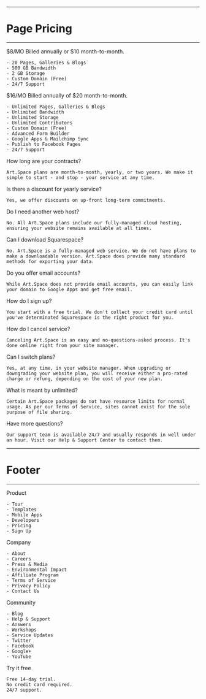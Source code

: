 -----------------
# Page Pricing
-----------------

$8/MO
    Billed annually or $10 month-to-month.

    - 20 Pages, Galleries & Blogs
    - 500 GB Bandwidth
    - 2 GB Storage
    - Custom Domain (Free)
    - 24/7 Support

$16/MO
    Billed annually of $20 month-to-month.

    - Unlimited Pages, Galleries & Blogs
    - Unlimited Bandwidth
    - Unlimited Storage
    - Unlimited Contributors
    - Custom Domain (Free)
    - Advanced Form Builder
    - Google Apps & Mailchimp Sync
    - Publish to Facebook Pages
    - 24/7 Support


How long are your contracts?

    Art.Space plans are month-to-month, yearly, or two years. We make it simple to start - and stop - your service at any time.

Is there a discount for yearly service?

    Yes, we offer discounts on up-front long-term commitments.

Do I need another web host?

    No. All Art.Space plans include our fully-managed cloud hosting, ensuring your website remains available at all times.

Can I download Squarespace?

    No. Art.Space is a fully-managed web service. We do not have plans to make a downloadable version. Art.Space does provide many standard methods for exporting your data.

Do you offer email accounts?

    While Art.Space does not provide email accounts, you can easily link your domain to Google Apps and get free email.

How do I sign up?

    You start with a free trial. We don't collect your credit card until you've determinated Squarespace is the right product for you.

How do I cancel service?

    Canceling Art.Space is an easy and no-questions-asked process. It's done online right from your site manager.

Can I switch plans?
    
    Yes, at any time, in your website manager. When upgrading or downgrading your website plan, you will receive either a pro-rated charge or refung, depending on the cost of your new plan.

What is meant by unlimited?

    Certain Art.Space packages do not have resource limits for normal usage. As per our Terms of Service, sites cannot exist for the sole purpose of file sharing.

Have more questions?

    Our support team is available 24/7 and usually responds in well under an hour. Visit our Help & Support Center to contact them.


    



---------
# Footer
---------

Product

    - Tour
    - Templates
    - Mobile Apps
    - Developers
    - Pricing
    - Sign Up

Company

    - About
    - Careers
    - Press & Media
    - Environmental Impact
    - Affiliate Program
    - Terms of Service
    - Privacy Policy
    - Contact Us

Community

    - Blog
    - Help & Support
    - Answers
    - Workshops
    - Service Updates
    - Twitter
    - Facebook
    - Google+
    - YouTube

Try it free

    Free 14-day trial.
    No credit card required.
    24/7 support.